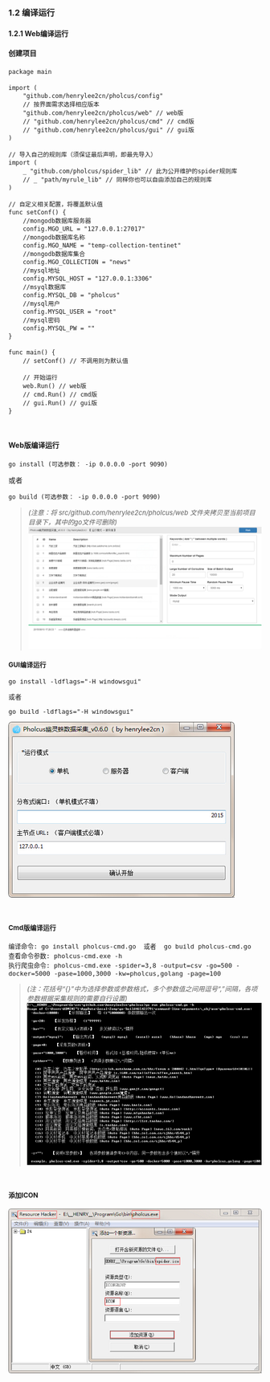 ### 1.2 编译运行

#### 1.2.1 Web编译运行

#### 创建项目

```
package main

import (
    "github.com/henrylee2cn/pholcus/config"
    // 按界面需求选择相应版本
    "github.com/henrylee2cn/pholcus/web" // web版
    // "github.com/henrylee2cn/pholcus/cmd" // cmd版
    // "github.com/henrylee2cn/pholcus/gui" // gui版
)

// 导入自己的规则库（须保证最后声明，即最先导入）
import (
    _ "github.com/pholcus/spider_lib" // 此为公开维护的spider规则库
    // _ "path/myrule_lib" // 同样你也可以自由添加自己的规则库
)

// 自定义相关配置，将覆盖默认值
func setConf() {
    //mongodb数据库服务器
    config.MGO_URL = "127.0.0.1:27017"
    //mongodb数据库名称
    config.MGO_NAME = "temp-collection-tentinet"
    //mongodb数据库集合
    config.MGO_COLLECTION = "news"
    //mysql地址
    config.MYSQL_HOST = "127.0.0.1:3306"
    //msyql数据库
    config.MYSQL_DB = "pholcus"
    //mysql用户
    config.MYSQL_USER = "root"
    //mysql密码
    config.MYSQL_PW = ""
}

func main() {
    // setConf() // 不调用则为默认值

    // 开始运行
    web.Run() // web版
    // cmd.Run() // cmd版
    // gui.Run() // gui版
}

```
&nbsp;

#### Web版编译运行
```
go install (可选参数： -ip 0.0.0.0 -port 9090)
```
或者
```
go build (可选参数： -ip 0.0.0.0 -port 9090)
```
> *<font size="2">(注意：将 src/github.com/henrylee2cn/pholcus/web 文件夹拷贝至当前项目目录下，其中的go文件可删除)*
![image](../images/webshow_1.jpg)


#### GUI编译运行
```
go install -ldflags="-H windowsgui"
```
或者
```
go build -ldflags="-H windowsgui"
```

![image](../images/guishow_0.jpg)

&nbsp;

#### Cmd版编译运行
```
编译命令: go install pholcus-cmd.go  或者  go build pholcus-cmd.go
查看命令参数: pholcus-cmd.exe -h
执行爬虫命令: pholcus-cmd.exe -spider=3,8 -output=csv -go=500 -docker=5000 -pase=1000,3000 -kw=pholcus,golang -page=100
```

> *<font size="2">(注：花括号“{}”中为选择参数或参数格式，多个参数值之间用逗号“,”间隔，各项参数根据采集规则的需要自行设置)*
![image](../images/cmd.jpg)


&nbsp;

#### 添加ICON

![image](../images/addicon.jpg)

&nbsp;
